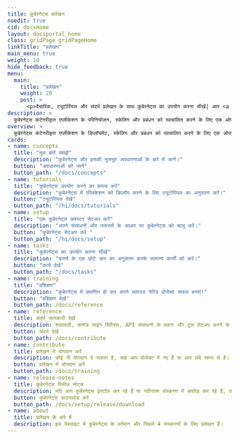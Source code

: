 ```yaml
---
title: कुबेरनेट्स प्रलेखन  
noedit: true
cid: docsHome
layout: docsportal_home
class: gridPage gridPageHome
linkTitle: "प्रलेखन"
main_menu: true
weight: 10
hide_feedback: true
menu:
  main:
    title: "प्रलेखन"
    weight: 20
    post: >
      <p>वैचारिक, ट्यूटोरियल और संदर्भ प्रलेखन के साथ कुबेरनेट्स का उपयोग करना सीखें| आप <a href="/editdocs/" data-auto-burger-exclude data-proofer-ignore>डॉक्स में योगदान करने में मदद भी कर सकते हैं</a>!</p>
description: >
  कुबेरनेट्स कंटेनरीकृत एप्लीकेशन के परिनियोजन, स्केलिंग और प्रबंधन को स्वचालित करने के लिए एक ओपन सोर्स कंटेनर ऑर्केस्ट्रेशन इंजन है| यह ओपन सोर्स प्रोजेक्ट Cloud Native Computing Foundation द्वारा होस्ट किया गया है।
overview: >
  कुबेरनेट्स कंटेनरीकृत एप्लीकेशन के डिप्लॉयमेंट, स्केलिंग और प्रबंधन को स्वचालित करने के लिए एक ओपन सोर्स कंटेनर ऑर्केस्ट्रेशन इंजन है। यह ओपन सोर्स प्रोजेक्ट Cloud Native Computing Foundation द्वारा होस्ट किया गया है|(<a href="https://www.cncf.io/about">CNCF</a>).
cards:
- name: concepts
  title: "मूल बातें समझें"
  description: "कुबेरनेट्स और इसकी मूलभूत अवधारणाओं के बारे में जानें।"
  button: "अवधारणाओं को जानें"
  button_path: "/docs/concepts"
- name: tutorials
  title: "कुबेरनेट्स उपयोग करने का प्रयास करें"
  description: "कुबेरनेट्स में एप्लिकेशन को डिप्लॉय करने के लिए ट्यूटोरियल का अनुसरण करें।"
  button: "ट्यूटोरियल देखें"
  button_path: "/hi/docs/tutorials"
- name: setup
  title: "एक कुबेरनेट्स क्लस्टर सेटअप करें"
  description: "अपने संसाधनों और जरूरतों के आधार पर कुबेरनेट्स को चालू करें।"
  button: "कुबेरनेट्स सेटअप करें "
  button_path: "/hi/docs/setup"
- name: tasks
  title: "कुबेरनेट्स का उपयोग करना सीखें"
  description: "चरणों के एक छोटे क्रम का अनुसरण करके सामान्य कार्यों को करें।"
  button: "कार्य देखें"
  button_path: "/docs/tasks"
- name: training
  title: "प्रशिक्षण"
  description: "कुबेरनेट्स में प्रमाणित हो कर अपने क्लाउड नेटिव प्रोजेक्ट सफल बनाएं!"
  button: "प्रशिक्षण देखें"
  button_path: /docs/reference
- name: reference
  title: संदर्भ जानकारी देखें 
  description: शब्दावली, कमांड लाइन सिंटैक्स, API संसाधनो के प्रकार और टूल सेटअप करने के प्रलेखन। 
  button: संदर्भ देखें 
  button_path: /docs/contribute
- name: contribute
  title: प्रलेखन में योगदान करें 
  description: कोई भी योगदान दे सकता है, चाहे आप प्रोजेक्ट में नए हैं या आप लंबे समय से हैं।
  button: प्रलेखन में योगदान करें 
  button_path: /docs/training
- name: release-notes
  title: कुबेरनेट्स रिलीज नोट्स 
  description: यदि आप कुबेरनेट्स इंस्टॉल कर रहे हैं या नवीनतम संस्करण में अपग्रेड कर रहे हैं, तो वर्तमान रिलीज़ नोट्स देखें।
  button: कुबेरनेट्स डाउनलोड करें
  button_path: /docs/setup/release/download
- name: about
  title: प्रलेखन के बारे में
  description: इस वेबसाइट में कुबेरनेट्स के वर्तमान और पिछले 4 संस्करणों के लिए प्रलेखन हैं।
---
```

